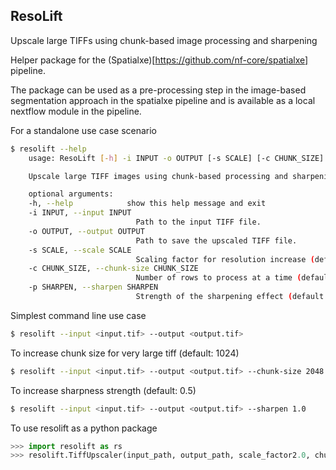## ResoLift

Upscale large TIFFs using chunk-based image processing and sharpening

Helper package for the (Spatialxe)[https://github.com/nf-core/spatialxe] pipeline.

The package can be used as a pre-processing step in the image-based segmentation approach in the spatialxe pipeline and is available as a local nextflow module in the pipeline.

For a standalone use case scenario

```bash
$ resolift --help
    usage: ResoLift [-h] -i INPUT -o OUTPUT [-s SCALE] [-c CHUNK_SIZE] [-p SHARPEN]

    Upscale large TIFF images using chunk-based processing and sharpening.

    optional arguments:
    -h, --help            show this help message and exit
    -i INPUT, --input INPUT
                            Path to the input TIFF file.
    -o OUTPUT, --output OUTPUT
                            Path to save the upscaled TIFF file.
    -s SCALE, --scale SCALE
                            Scaling factor for resolution increase (default: 2.0).
    -c CHUNK_SIZE, --chunk-size CHUNK_SIZE
                            Number of rows to process at a time (default: 1024).
    -p SHARPEN, --sharpen SHARPEN
                            Strength of the sharpening effect (default: 1.0).

```

Simplest command line use case

```bash
$ resolift --input <input.tif> --output <output.tif>
```

To increase chunk size for very large tiff (default: 1024)

```bash
$ resolift --input <input.tif> --output <output.tif> --chunk-size 2048
```

To increase sharpness strength (default: 0.5)

```bash
$ resolift --input <input.tif> --output <output.tif> --sharpen 1.0
```

To use resolift as a python package

```python
>>> import resolift as rs
>>> resolift.TiffUpscaler(input_path, output_path, scale_factor2.0, chunk_size=1024, sharpen_strength=0.5)
```
